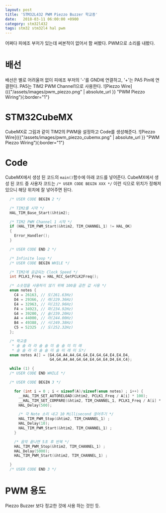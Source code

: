 ```yaml
---
layout: post
title: 'STM32L432 PWM Piezzo Buzzer 학교종'
date:   2018-03-11 06:00:00 +0900
category: stm32l432
tags: stm32 stm32l4 hal pwm
---
```


어쩌다 피에조 부저가 있는데 써본적이 없어서 함 써봤다. PWM으로 소리를 내봤다.

# 배선
배선은 별로 어려울꺼 없이 피에조 부저의 '-'를 GND에 연결하고, '+'는 PA5 Pin에 연결한다. PA5는 TIM2 PWM Channel1으로 사용한다.
![Piezzo Wire]({{"/assets/images/pwm_piezzo.png" | absolute_url }} "PWM Piezzo Wiring"){:border="1"}


# STM32CubeMX
CubeMX로 그림과 같이 TIM2의 PWM을 설정하고 Code를 생성해준다.
![Piezzo Wire]({{"/assets/images/pwm_piezzo_cubemx.png" | absolute_url }} "PWM Piezzo Wiring"){:border="1"}

# Code
CubeMX에서 생성 된 코드의 `main()`함수에 아래 코드를 넣어준다. CubeMX에서 생성 된 코드 중 사용자 코드는 `/* USER CODE BEGIN XXX */` 이런 식으로 위치가 정해져 있으니 해당 위치에 잘 넣어주면 된다.
```c
  /* USER CODE BEGIN 2 */

  /* TIM2를 시작 */
  HAL_TIM_Base_Start(&htim2); 

  /* TIM2 PWM Channel 1 시작 */
  if (HAL_TIM_PWM_Start(&htim2, TIM_CHANNEL_1) != HAL_OK)
  {
    Error_Handler();
  }

  /* USER CODE END 2 */

  /* Infinite loop */
  /* USER CODE BEGIN WHILE */

  /* TIM2에 공급되는 Clock Speed */
  int PCLK1_Freq = HAL_RCC_GetPCLK2Freq();

  /* 소숫점을 사용하지 않기 위해 100을 곱한 값 사용 */
  enum notes {
    C4 = 26163, // 도(261.63Hz)
    D4 = 29366, // 래(229.36Hz)
    E4 = 32963, // 미(232.96Hz)
    F4 = 34923, // 파(234.92Hz)
    G4 = 39200, // 솔(239.20Hz)
    A4 = 44000, // 라(244.00Hz)
    B4 = 49388, // 시(249.38Hz)
    C5 = 52325  // 도(252.32Hz)
  };

  /* 학교종 
   * 솔 솔 라 라 솔 솔 미 솔 솔 미 미 래
   * 솔 솔 라 라 솔 솔 미 솔 미 래 미 도*/
  enum notes A[] = {G4,G4,A4,A4,G4,G4,E4,G4,G4,E4,E4,D4,
                    G4,G4,A4,A4,G4,G4,E4,G4,E4,D4,E4,C4};

  while (1) {
  /* USER CODE END WHILE */

  /* USER CODE BEGIN 3 */

    for (int i = 0 ; i < sizeof(A)/sizeof(enum notes) ; i++) {
      __HAL_TIM_SET_AUTORELOAD(&htim2, PCLK1_Freq / A[i] * 100);
      __HAL_TIM_SET_COMPARE(&htim2, TIM_CHANNEL_1, PCLK1_Freq / A[i] * 100 / 2);
      HAL_Delay(500);

      /* 각 Note 소리 내고 10 Millisecond 끊어주기 */ 
      HAL_TIM_PWM_Stop(&htim2, TIM_CHANNEL_1) ;
      HAL_Delay(10);
      HAL_TIM_PWM_Start(&htim2, TIM_CHANNEL_1) ;
    }

    /* 음악 끝나면 5초 후 반복 */
    HAL_TIM_PWM_Stop(&htim2, TIM_CHANNEL_1) ;
    HAL_Delay(5000);
    HAL_TIM_PWM_Start(&htim2, TIM_CHANNEL_1) ;

  }
  /* USER CODE END 3 */

```

# PWM 용도
Piezzo Buzzer 보다 정교한 것에 사용 하는 것인 듯. 
